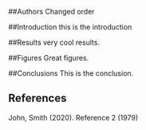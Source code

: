 ##Authors
Changed order


##Introduction
this is the introduction

##Results
very cool results.

##Figures
Great figures.

##Conclusions
This is the conclusion.


## References
John, Smith (2020).
Reference 2 (1979)
